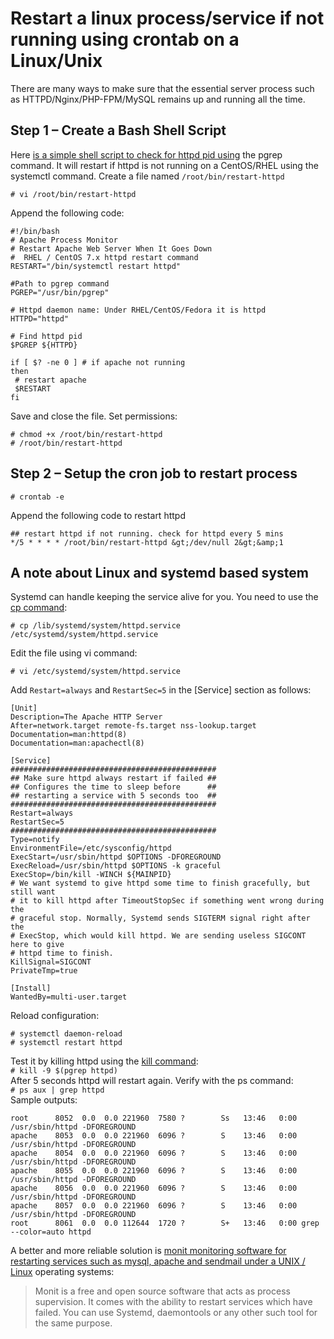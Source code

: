 # Restart a linux process/service if not running using crontab on a Linux/Unix

There are many ways to make sure that the essential server process such as HTTPD/Nginx/PHP-FPM/MySQL remains up and running all the time.  

## Step 1 – Create a Bash Shell Script

Here [is a simple shell script to check for httpd pid using][1] the pgrep command. It will restart if httpd is not running on a CentOS/RHEL using the systemctl command. Create a file named `/root/bin/restart-httpd`

`# vi /root/bin/restart-httpd`  

Append the following code:

``` 
#!/bin/bash
# Apache Process Monitor
# Restart Apache Web Server When It Goes Down
#  RHEL / CentOS 7.x httpd restart command
RESTART="/bin/systemctl restart httpd"
 
#Path to pgrep command
PGREP="/usr/bin/pgrep"
 
# Httpd daemon name: Under RHEL/CentOS/Fedora it is httpd
HTTPD="httpd"
 
# Find httpd pid
$PGREP ${HTTPD}
 
if [ $? -ne 0 ] # if apache not running 
then
 # restart apache
 $RESTART
fi
```

Save and close the file. Set permissions:

``` 
# chmod +x /root/bin/restart-httpd
# /root/bin/restart-httpd
```


## Step 2 – Setup the cron job to restart process

`# crontab -e`  

Append the following code to restart httpd  
```
## restart httpd if not running. check for httpd every 5 mins  
*/5 * * * * /root/bin/restart-httpd &gt;/dev/null 2&gt;&amp;1
```

## A note about Linux and systemd based system

Systemd can handle keeping the service alive for you. You need to use the [cp command][2]:  

`# cp /lib/systemd/system/httpd.service /etc/systemd/system/httpd.service`  

Edit the file using vi command:  

`# vi /etc/systemd/system/httpd.service`  

Add `Restart=always` and `RestartSec=5` in the [Service] section as follows:

```
[Unit]
Description=The Apache HTTP Server
After=network.target remote-fs.target nss-lookup.target
Documentation=man:httpd(8)
Documentation=man:apachectl(8)
 
[Service]
##############################################
## Make sure httpd always restart if failed ##
## Configures the time to sleep before      ##    
## restarting a service with 5 seconds too  ##
##############################################
Restart=always
RestartSec=5
##############################################
Type=notify
EnvironmentFile=/etc/sysconfig/httpd
ExecStart=/usr/sbin/httpd $OPTIONS -DFOREGROUND
ExecReload=/usr/sbin/httpd $OPTIONS -k graceful
ExecStop=/bin/kill -WINCH ${MAINPID}
# We want systemd to give httpd some time to finish gracefully, but still want
# it to kill httpd after TimeoutStopSec if something went wrong during the
# graceful stop. Normally, Systemd sends SIGTERM signal right after the
# ExecStop, which would kill httpd. We are sending useless SIGCONT here to give
# httpd time to finish.
KillSignal=SIGCONT
PrivateTmp=true
 
[Install]
WantedBy=multi-user.target
```

Reload configuration:  

```
# systemctl daemon-reload  
# systemctl restart httpd
```

Test it by killing httpd using the [kill command][3]:  
`# kill -9 $(pgrep httpd)`  
After 5 seconds httpd will restart again. Verify with the ps command:  
`# ps aux | grep httpd`  
Sample outputs:

```
root      8052  0.0  0.0 221960  7580 ?        Ss   13:46   0:00 /usr/sbin/httpd -DFOREGROUND
apache    8053  0.0  0.0 221960  6096 ?        S    13:46   0:00 /usr/sbin/httpd -DFOREGROUND
apache    8054  0.0  0.0 221960  6096 ?        S    13:46   0:00 /usr/sbin/httpd -DFOREGROUND
apache    8055  0.0  0.0 221960  6096 ?        S    13:46   0:00 /usr/sbin/httpd -DFOREGROUND
apache    8056  0.0  0.0 221960  6096 ?        S    13:46   0:00 /usr/sbin/httpd -DFOREGROUND
apache    8057  0.0  0.0 221960  6096 ?        S    13:46   0:00 /usr/sbin/httpd -DFOREGROUND
root      8061  0.0  0.0 112644  1720 ?        S+   13:46   0:00 grep --color=auto httpd
```

A better and more reliable solution is [monit monitoring software for restarting services such as mysql, apache and sendmail under a UNIX / Linux][4] operating systems:
    
> Monit is a free and open source software that acts as process supervision. It comes with the ability to restart services which have failed. You can use Systemd, daemontools or any other such tool for the same purpose. 


[1]: https://bash.cyberciti.biz/web-server/restart-apache2-httpd-shell-script/
[2]: https://www.cyberciti.biz/faq/cp-copy-command-in-unix-examples/ "See Linux/Unix cp command examples for more info"
[3]: https://www.cyberciti.biz/faq/unix-kill-command-examples/ "See Linux/Unix kill command examples for more info"
[4]: https://www.cyberciti.biz/faq/how-to-install-and-use-monit-on-ubuntudebian-linux-server/